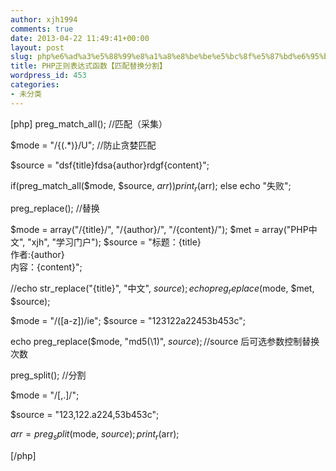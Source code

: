```yaml
---
author: xjh1994
comments: true
date: 2013-04-22 11:49:41+00:00
layout: post
slug: php%e6%ad%a3%e5%88%99%e8%a1%a8%e8%be%be%e5%bc%8f%e5%87%bd%e6%95%b0%e3%80%90%e5%8c%b9%e9%85%8d%e6%9b%bf%e6%8d%a2%e5%88%86%e5%89%b2%e3%80%91-2
title: PHP正则表达式函数【匹配替换分割】
wordpress_id: 453
categories:
- 未分类
---
```


[php]
preg_match_all();                //匹配（采集）

 $mode = "/{(.*)}/U";            //防止贪婪匹配

 $source = "dsf{title}fdsa{author}rdgf{content}";

 if(preg_match_all($mode, $source, $arr))
 	print_r ($arr);
 else
 	echo "失败";

preg_replace();                    //替换

$mode = array("/{title}/", "/{author}/", "/{content}/");
 $met = array("PHP中文", "xjh", "学习门户");
 $source = "标题：{title}<br />作者:{author}<br />内容：{content}";

 //echo str_replace("{title}", "中文", $source);
 echo preg_replace($mode, $met, $source);

 $mode = "/([a-z])/ie";
 $source = "123122a22453b453c";

 echo preg_replace($mode, "md5(\\1)", $source);        //$source 后可选参数控制替换次数

 preg_split();                    //分割

$mode = "/[,.]/";

 $source = "123,122.a224,53b453c";

 $arr = preg_split($mode, $source);
 print_r($arr);

[/php]
